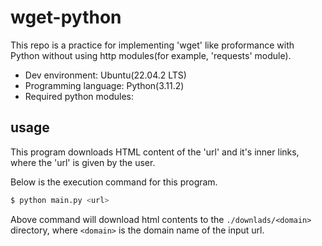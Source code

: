 # wget-python

This repo is a practice for implementing 'wget' like proformance with Python without using http modules(for example, 'requests' module).

- Dev environment: Ubuntu(22.04.2 LTS)
- Programming language: Python(3.11.2)
- Required python modules:

## usage

This program downloads HTML content of the 'url' and it's inner links, where the 'url' is given by the user.

Below is the execution command for this program.
```bash
$ python main.py <url>
```

Above command will download html contents to the `./downlads/<domain>` directory, where `<domain>` is the domain name of the input url.
